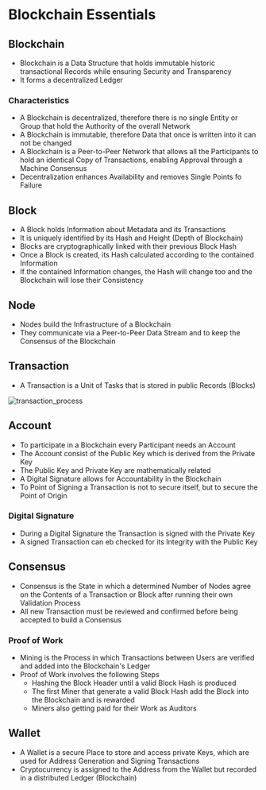 # Blockchain Essentials

## Blockchain

- Blockchain is a Data Structure that holds immutable historic transactional Records while ensuring Security and Transparency
- It forms a decentralized Ledger

### Characteristics

- A Blockchain is decentralized, therefore there is no single Entity or Group that hold the Authority of the overall Network
- A Blockchain is immutable, therefore Data that once is written into it can not be changed
- A Blockchain is a Peer-to-Peer Network that allows all the Participants to hold an identical Copy of Transactions, enabling Approval through a Machine Consensus
- Decentralization enhances Availability and removes Single Points fo Failure

## Block

- A Block holds Information about Metadata and its Transactions
- It is uniquely identified by its Hash and Height (Depth of Blockchain)
- Blocks are cryptographically linked with their previous Block Hash
- Once a Block is created, its Hash calculated according to the contained Information
- If the contained Information changes, the Hash will change too and the Blockchain will lose their Consistency

## Node

- Nodes build the Infrastructure of a Blockchain
- They communicate via a Peer-to-Peer Data Stream and to keep the Consensus of the Blockchain

## Transaction

- A Transaction is a Unit of Tasks that is stored in public Records (Blocks)

![transaction_process](https://user-images.githubusercontent.com/29623199/191591126-58898565-e48d-4df8-aef8-dba8b7de2880.png)

## Account

- To participate in a Blockchain every Participant needs an Account
- The Account consist of the Public Key which is derived from the Private Key
- The Public Key and Private Key are mathematically related
- A Digital Signature allows for Accountability in the Blockchain
- To Point of Signing a Transaction is not to secure itself, but to secure the Point of Origin

### Digital Signature

- During a Digital Signature the Transaction is signed with the Private Key
- A signed Transaction can eb checked for its Integrity with the Public Key

## Consensus

- Consensus is the State in which a determined Number of Nodes agree on the Contents of a Transaction or Block after running their own Validation Process
- All new Transaction must be reviewed and confirmed before being accepted to build a Consensus

### Proof of Work

- Mining is the Process in which Transactions between Users are verified and added into the Blockchain's Ledger
- Proof of Work involves the following Steps
  - Hashing the Block Header until a valid Block Hash is produced
  - The first Miner that generate a valid Block Hash add the Block into the Blockchain and is rewarded
  - Miners also getting paid for their Work as Auditors

## Wallet

- A Wallet is a secure Place to store and access private Keys, which are used for Address Generation and Signing Transactions
- Cryptocurrency is assigned to the Address from the Wallet but recorded in a distributed Ledger (Blockchain)
